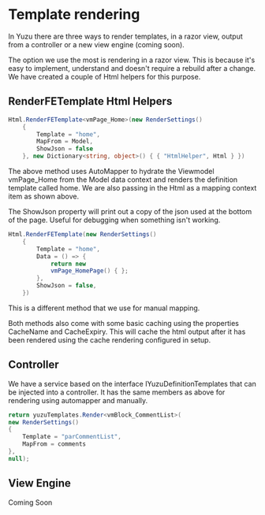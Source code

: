 # Template rendering

In Yuzu there are three ways to render templates, in a razor view, output from a controller or a new view engine (coming soon).

The option we use the most is rendering in a razor view. This is because it's easy to implement, understand and doesn't require a rebuild after a change. We have created a couple of Html helpers for this purpose. 

## RenderFETemplate Html Helpers

``` c#
Html.RenderFETemplate<vmPage_Home>(new RenderSettings()
    {
        Template = "home",
        MapFrom = Model,
        ShowJson = false
    }, new Dictionary<string, object>() { { "HtmlHelper", Html } })
```

The above method uses AutoMapper to hydrate the Viewmodel vmPage_Home from the Model data context and renders the definition template called home. We are also passing in the Html as a mapping context item as shown above. 

The ShowJson property will print out a copy of the json used at the bottom of the page. Useful for debugging when something isn't working.

``` c#
Html.RenderFETemplate(new RenderSettings()
    {
        Template = "home",
        Data = () => {
            return new
            vmPage_HomePage() { };
        },
        ShowJson = false,
    })
```

This is a different method that we use for manual mapping.

Both methods also come with some basic caching using the properties CacheName and CacheExpiry. This will cache the html output after it has been rendered using the cache rendering configured in setup. 

## Controller

We have a service based on the interface IYuzuDefinitionTemplates that can be injected into a controller. It has the same members as above for rendering using automapper and manually. 

``` c#
return yuzuTemplates.Render<vmBlock_CommentList>(
new RenderSettings()
{
    Template = "parCommentList",
    MapFrom = comments
}, 
null);
```

## View Engine

Coming Soon